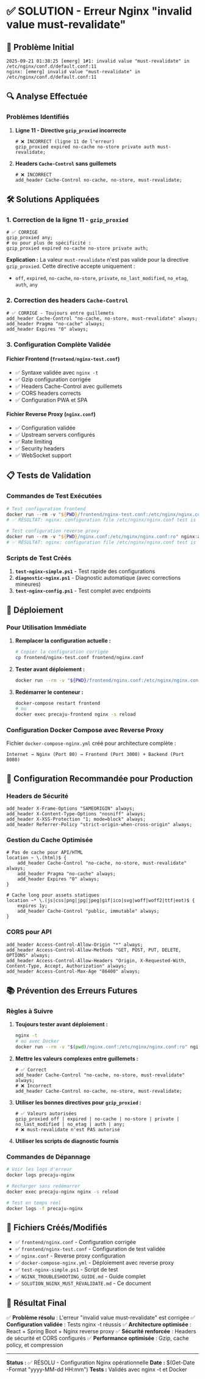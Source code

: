 # ✅ SOLUTION - Erreur Nginx "invalid value must-revalidate"

## 🚨 Problème Initial

```
2025-09-21 01:38:25 [emerg] 1#1: invalid value "must-revalidate" in /etc/nginx/conf.d/default.conf:11
nginx: [emerg] invalid value "must-revalidate" in /etc/nginx/conf.d/default.conf:11
```

## 🔍 Analyse Effectuée

### Problèmes Identifiés

1. **Ligne 11 - Directive `gzip_proxied` incorrecte**

   ```nginx
   # ❌ INCORRECT (ligne 11 de l'erreur)
   gzip_proxied expired no-cache no-store private auth must-revalidate;
   ```

2. **Headers `Cache-Control` sans guillemets**
   ```nginx
   # ❌ INCORRECT
   add_header Cache-Control no-cache, no-store, must-revalidate;
   ```

## 🛠️ Solutions Appliquées

### 1. Correction de la ligne 11 - `gzip_proxied`

```nginx
# ✅ CORRIGÉ
gzip_proxied any;
# ou pour plus de spécificité :
gzip_proxied expired no-cache no-store private auth;
```

**Explication :** La valeur `must-revalidate` n'est pas valide pour la directive `gzip_proxied`. Cette directive accepte uniquement :

- `off`, `expired`, `no-cache`, `no-store`, `private`, `no_last_modified`, `no_etag`, `auth`, `any`

### 2. Correction des headers `Cache-Control`

```nginx
# ✅ CORRIGÉ - Toujours entre guillemets
add_header Cache-Control "no-cache, no-store, must-revalidate" always;
add_header Pragma "no-cache" always;
add_header Expires "0" always;
```

### 3. Configuration Complète Validée

#### Fichier Frontend (`frontend/nginx-test.conf`)

- ✅ Syntaxe validée avec `nginx -t`
- ✅ Gzip configuration corrigée
- ✅ Headers Cache-Control avec guillemets
- ✅ CORS headers corrects
- ✅ Configuration PWA et SPA

#### Fichier Reverse Proxy (`nginx.conf`)

- ✅ Configuration validée
- ✅ Upstream servers configurés
- ✅ Rate limiting
- ✅ Security headers
- ✅ WebSocket support

## 📋 Tests de Validation

### Commandes de Test Exécutées

```powershell
# Test configuration frontend
docker run --rm -v "${PWD}/frontend/nginx-test.conf:/etc/nginx/nginx.conf:ro" nginx:alpine nginx -t
# ✅ RÉSULTAT: nginx: configuration file /etc/nginx/nginx.conf test is successful

# Test configuration reverse proxy
docker run --rm -v "${PWD}/nginx.conf:/etc/nginx/nginx.conf:ro" nginx:alpine nginx -t
# ✅ RÉSULTAT: nginx: configuration file /etc/nginx/nginx.conf test is successful
```

### Scripts de Test Créés

1. **`test-nginx-simple.ps1`** - Test rapide des configurations
2. **`diagnostic-nginx.ps1`** - Diagnostic automatique (avec corrections mineures)
3. **`test-nginx-config.ps1`** - Test complet avec endpoints

## 🚀 Déploiement

### Pour Utilisation Immédiate

1. **Remplacer la configuration actuelle :**

   ```bash
   # Copier la configuration corrigée
   cp frontend/nginx-test.conf frontend/nginx.conf
   ```

2. **Tester avant déploiement :**

   ```bash
   docker run --rm -v "${PWD}/frontend/nginx.conf:/etc/nginx/nginx.conf:ro" nginx:alpine nginx -t
   ```

3. **Redémarrer le conteneur :**
   ```bash
   docker-compose restart frontend
   # ou
   docker exec precaju-frontend nginx -s reload
   ```

### Configuration Docker Compose avec Reverse Proxy

Fichier `docker-compose-nginx.yml` créé pour architecture complète :

```
Internet → Nginx (Port 80) → Frontend (Port 3000) + Backend (Port 8080)
```

## 🔧 Configuration Recommandée pour Production

### Headers de Sécurité

```nginx
add_header X-Frame-Options "SAMEORIGIN" always;
add_header X-Content-Type-Options "nosniff" always;
add_header X-XSS-Protection "1; mode=block" always;
add_header Referrer-Policy "strict-origin-when-cross-origin" always;
```

### Gestion du Cache Optimisée

```nginx
# Pas de cache pour API/HTML
location ~ \.(html)$ {
    add_header Cache-Control "no-cache, no-store, must-revalidate" always;
    add_header Pragma "no-cache" always;
    add_header Expires "0" always;
}

# Cache long pour assets statiques
location ~* \.(js|css|png|jpg|jpeg|gif|ico|svg|woff|woff2|ttf|eot)$ {
    expires 1y;
    add_header Cache-Control "public, immutable" always;
}
```

### CORS pour API

```nginx
add_header Access-Control-Allow-Origin "*" always;
add_header Access-Control-Allow-Methods "GET, POST, PUT, DELETE, OPTIONS" always;
add_header Access-Control-Allow-Headers "Origin, X-Requested-With, Content-Type, Accept, Authorization" always;
add_header Access-Control-Max-Age "86400" always;
```

## 📚 Prévention des Erreurs Futures

### Règles à Suivre

1. **Toujours tester avant déploiement :**

   ```bash
   nginx -t
   # ou avec Docker
   docker run --rm -v "$(pwd)/nginx.conf:/etc/nginx/nginx.conf:ro" nginx:alpine nginx -t
   ```

2. **Mettre les valeurs complexes entre guillemets :**

   ```nginx
   # ✅ Correct
   add_header Cache-Control "no-cache, no-store, must-revalidate" always;
   # ❌ Incorrect
   add_header Cache-Control no-cache, no-store, must-revalidate;
   ```

3. **Utiliser les bonnes directives pour `gzip_proxied` :**

   ```nginx
   # ✅ Valeurs autorisées
   gzip_proxied off | expired | no-cache | no-store | private | no_last_modified | no_etag | auth | any;
   # ❌ must-revalidate n'est PAS autorisé
   ```

4. **Utiliser les scripts de diagnostic fournis**

### Commandes de Dépannage

```bash
# Voir les logs d'erreur
docker logs precaju-nginx

# Recharger sans redémarrer
docker exec precaju-nginx nginx -s reload

# Test en temps réel
docker logs -f precaju-nginx
```

## 📁 Fichiers Créés/Modifiés

- ✅ `frontend/nginx.conf` - Configuration corrigée
- ✅ `frontend/nginx-test.conf` - Configuration de test validée
- ✅ `nginx.conf` - Reverse proxy configuration
- ✅ `docker-compose-nginx.yml` - Déploiement avec reverse proxy
- ✅ `test-nginx-simple.ps1` - Script de test
- ✅ `NGINX_TROUBLESHOOTING_GUIDE.md` - Guide complet
- ✅ `SOLUTION_NGINX_MUST_REVALIDATE.md` - Ce document

## 🎯 Résultat Final

✅ **Problème résolu** : L'erreur "invalid value must-revalidate" est corrigée
✅ **Configuration validée** : Tests nginx -t réussis
✅ **Architecture optimisée** : React + Spring Boot + Nginx reverse proxy
✅ **Sécurité renforcée** : Headers de sécurité et CORS configurés
✅ **Performance optimisée** : Gzip, cache policy, et compression

---

**Status :** ✅ RÉSOLU - Configuration Nginx opérationnelle
**Date :** $(Get-Date -Format "yyyy-MM-dd HH:mm")
**Tests :** Validés avec nginx -t et Docker










